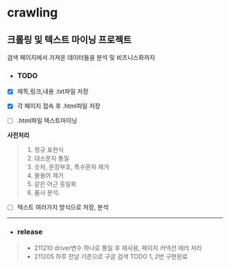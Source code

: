 # crawling

## 크롤링 및 텍스트 마이닝 프로젝트   
검색 페이지에서 가져온 데이터들을 분석 및 비즈니스화까지

* ### TODO

* [x] 제목,링크,내용 .txt파일 저장

* [x] 각 페이지 접속 후 .html파일 저장

* [ ] .html파일 텍스트마이닝

**사전처리**
>
>   1. 정규 표현식   
>   2. 대소문자 통일   
>   3. 숫자, 문장부호, 특수문자 제거   
>   4. 불용어 제거   
>   5. 같은 어근 동일화   
>   6. 품사 분석.    

* [ ] 텍스트 여러가지 방식으로 저장, 분석

***

* ### release

>
>   - 211210 driver변수 하나로 통일 후 재사용, 페이지 커넥션 에러 처리
>   - 211205 하루 전날 기준으로 구글 검색 TODO 1, 2번 구현완료
